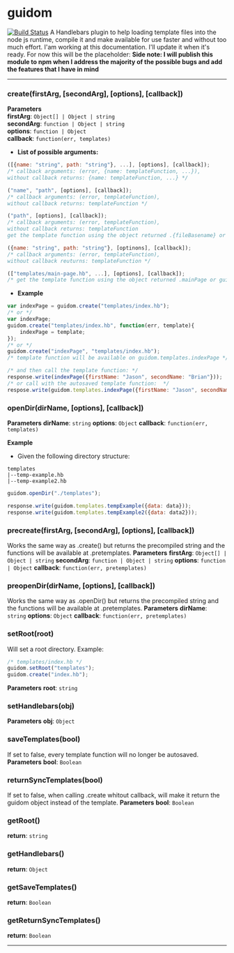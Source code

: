 # guidom
[![Build Status](https://travis-ci.org/Jetthiago/guidom.svg?branch=master)](https://travis-ci.org/Jetthiago/guidom)
A Handlebars plugin to help loading template files into the node js runtime, compile it and make available for use faster and without too much effort.
I'am working at this documentation. I'll update it when it's ready. For now this will be the placeholder:
**Side note: I will publish this module to npm when I address the majority of the possible bugs and add the features that I have in mind**

* * *
### create(firstArg, [secondArg], [options], [callback]) 
**Parameters**  
**firstArg**: `Object[] | Object | string`  
**secondArg**: `function | Object | string`  
**options**: `function | Object`  
**callback**: `function(err, templates)`  
- **List of possible arguments:**
```js
([{name: "string", path: "string"}, ...], [options], [callback]);
/* callback arguments: (error, {name: templateFunction, ...}),
without callback returns: {name: templateFunction, ...} */
```
```js
("name", "path", [options], [callback]);
/* callback arguments: (error, templateFunction),
without callback returns: templateFunction */
```
```js
("path", [options], [callback]);
/* callback arguments: (error, templateFunction),
without callback returns: templateFunction
get the template function using the object returned .{fileBasename} or guidom.templates.{fileBasename} */
```
```js
({name: "string", path: "string"}, [optinons], [callback]);
/* callback arguments: (error, templateFunction),
without callback reuturns: templateFunction */
```
```js
(["templates/main-page.hb", ...], [options], [callback]);
/* get the template function using the object returned .mainPage or guidom.templates.mainPage */
```

- **Example**
```js
var indexPage = guidom.create("templates/index.hb");
/* or */
var indexPage;
guidom.create("templates/index.hb", function(err, template){
    indexPage = template;
});
/* or */
guidom.create("indexPage", "templates/index.hb");
/* template function will be available on guidom.templates.indexPage */

/* and then call the template function: */
response.write(indexPage({firstName: "Jason", secondName: "Brian"}));
/* or call with the autosaved template function:  */
respose.write(guidom.templates.indexPage({firstName: "Jason", secondName: "Brian"}));
```

### openDir(dirName, [options], [callback]) 
**Parameters**
**dirName**: `string`
**options**: `Object`
**callback**: `function(err, templates)`

**Example**
- Given the following directory structure:
```
templates
|--temp-example.hb
|--temp-example2.hb
```

```js
guidom.openDir("./templates");

response.write(guidom.templates.tempExample({data: data}));
response.write(guidom.templates.tempExample2({data: data2}));
```

### precreate(firstArg, [secondArg], [options], [callback]) 
Works the same way as .create() but returns the precompiled string and the functions will be available at .pretemplates.
**Parameters**
**firstArg**: `Object[] | Object | string`
**secondArg**: `function | Object | string`
**options**: `function | Object`
**callback**: `function(err, pretemplates)`

### preopenDir(dirName, [options], [callback]) 
Works the same way as .openDir() but returns the precompiled string and the functions will be available at .pretemplates.
**Parameters**
**dirName**: `string`
**options**: `Object`
**callback**: `function(err, pretemplates)`

### setRoot(root) 
Will set a root directory. Example: 
```js
/* templates/index.hb */
guidom.setRoot("templates");
guidom.create("index.hb");
```

**Parameters**
**root**: `string`

### setHandlebars(obj) 
**Parameters**
**obj**: `Object`

### saveTemplates(bool)
If set to false, every template function will no longer be autosaved.
**Parameters**
**bool**: `Boolean`

### returnSyncTemplates(bool)
If set to false, when calling .create whitout callback, will make it return the guidom object instead of the template.
**Parameters**
**bool**: `Boolean`

### getRoot()
**return**: `string`

### getHandlebars()
**return**: `Object`

### getSaveTemplates()
**return**: `Boolean`

### getReturnSyncTemplates()
**return**: `Boolean`

* * *
